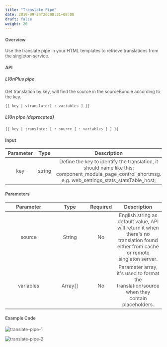 ```yaml
---
title: "Translate Pipe"
date: 2019-09-24T20:08:31+08:00
draft: false
weight: 20
---
```


#### **Overview**

Use the translate pipe in your HTML templates to retrieve translations from the singleton service.


#### **API**

##### **L10nPlus pipe**

Get translation by key, will find the source in the sourceBundle according to the key.

```
{{ key | vtranslate:[ : variables ] }}

```

##### **L10n pipe** (deprecated)

```
{{ key | translate: [ : source [ : variables ] ] }}

```

#### **Input**

| Parameter |  Type  |                         Description                          |
| :-------: | :----: | :----------------------------------------------------------: |
|    key    | string | Define the key to identify the translation, it should name like this: component_module_page_control_shortmsg. e.g. web_settings_stats_statsTable_host; |

#### **Parameters**

| Parameter |  Type   | Required |                         Description                          |
| :-------: | :-----: | :------: | :----------------------------------------------------------: |
|  source   | String  |    No    | English string as default value, API will return it when there's no translation found either from cache or remote singleton server. |
| variables | Array[] |    No    | Parameter array, it's used to format the translation/source when they contain placeholders. |


#### **Example Code**

![translate-pipe-1](https://github.com/zmengjiao/singleton/raw/website/content/en/images/translate-pipe/translate-pipe-1.png)


![translate-pipe-2](https://github.com/zmengjiao/singleton/raw/website/content/en/images/translate-pipe/translate-pipe-2.png)


<style>
    html {
        font-family: Metropolis;
        color: #575757;
    }
    article section.page pre {
        background-color: #fafafa;
        border:1px solid #ccc;
        padding-top: 2rem;
    }
    article section.page table th {
        font-weight:500;
        text-transform: inherit;
    }
    table thead tr th:first-child {
        width:13rem;
    }
    table thead tr th:nth-child(2) {
        width:10rem;
    }
    /* table thead tr th:nth-child(3) {
        width:10rem;
    } */
    article section.page h1:first-of-type {
        text-transform: inherit;
        font-family: inherit;
    }
</style>